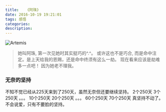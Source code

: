 ```yaml
---
title:   《阿珠》
date: 2016-10-19 19:21:01
tags: 感悟
categories:
description:
---
```

![Artemis](/artemis/artemis.jpg)

> 她叫阿珠, 第一次见她时其实挺巧的^.^。 或许这也不是巧合, 
而是命中注定。是上天给我的恩赐，还是命中终须有这么一劫。
现在看来应该是劫难多一点吧！ 因为她老不理我。

<!--more-->

### 无奈的坚持
不知不觉已经从225天来到了250天，虽然无奈但还要继续坚持。
2个250天
3个250天
。。。
10个250天
20个250天
。。。
60个250天
70个250天
真坚持不动了。
不会说爱，只有不要脸的坚持。


<iframe frameborder="no" border="0" marginwidth="0" marginheight="0" width=0 height=0 src="http://music.163.com/outchain/player?type=2&id=30621954&auto=1&height=66"></iframe>

